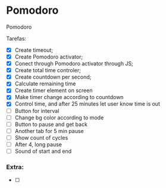 # Pomodoro
Pomodoro


Tarefas:
- [x] Create timeout;
- [x] Create Pomodoro activator;
- [X] Conect through Pomodoro activator through JS;
- [x] Create total time controler;
- [x] Create countdown per second;
- [x] Calculate remaining time
- [x] Create timer element on screen
- [X] Make timer change according to countdown
- [X] Control time, and after 25 minutes let user know time is out
- [ ] Button for interval
- [ ] Change bg color according to mode
- [ ] Button to pause and get back
- [ ] Another tab for 5 min pause
- [ ] Show count of cycles
- [ ] After 4, long pause
- [ ] Sound of start and end

### Extra:

- [ ]
